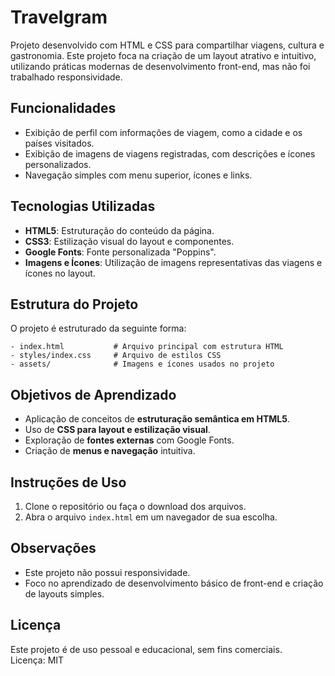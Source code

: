 
# Travelgram

Projeto desenvolvido com HTML e CSS para compartilhar viagens, cultura e gastronomia. Este projeto foca na criação de um layout atrativo e intuitivo, utilizando práticas modernas de desenvolvimento front-end, mas não foi trabalhado responsividade.

## Funcionalidades

- Exibição de perfil com informações de viagem, como a cidade e os países visitados.
- Exibição de imagens de viagens registradas, com descrições e ícones personalizados.
- Navegação simples com menu superior, ícones e links.

## Tecnologias Utilizadas

- **HTML5**: Estruturação do conteúdo da página.
- **CSS3**: Estilização visual do layout e componentes.
- **Google Fonts**: Fonte personalizada "Poppins".
- **Imagens e Ícones**: Utilização de imagens representativas das viagens e ícones no layout.

## Estrutura do Projeto

O projeto é estruturado da seguinte forma:

```
- index.html           # Arquivo principal com estrutura HTML
- styles/index.css     # Arquivo de estilos CSS
- assets/              # Imagens e ícones usados no projeto
```

## Objetivos de Aprendizado

- Aplicação de conceitos de **estruturação semântica em HTML5**.
- Uso de **CSS para layout e estilização visual**.
- Exploração de **fontes externas** com Google Fonts.
- Criação de **menus e navegação** intuitiva.

## Instruções de Uso

1. Clone o repositório ou faça o download dos arquivos.
2. Abra o arquivo `index.html` em um navegador de sua escolha.

## Observações

- Este projeto não possui responsividade. 
- Foco no aprendizado de desenvolvimento básico de front-end e criação de layouts simples.

## Licença

Este projeto é de uso pessoal e educacional, sem fins comerciais.  
Licença: MIT
